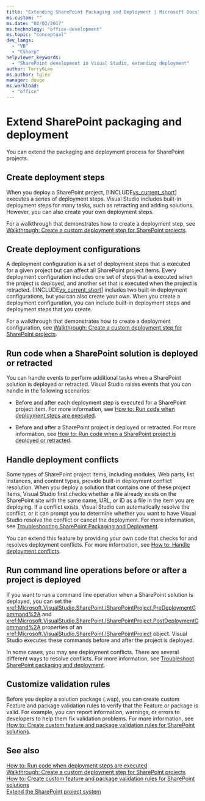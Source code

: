 ```yaml
---
title: "Extending SharePoint Packaging and Deployment | Microsoft Docs"
ms.custom: ""
ms.date: "02/02/2017"
ms.technology: "office-development"
ms.topic: "conceptual"
dev_langs: 
  - "VB"
  - "CSharp"
helpviewer_keywords: 
  - "SharePoint development in Visual Studio, extending deployment"
author: TerryGLee
ms.author: tglee
manager: douge
ms.workload: 
  - "office"
---
```

# Extend SharePoint packaging and deployment
  You can extend the packaging and deployment process for SharePoint projects.
  
## Create deployment steps
 When you deploy a SharePoint project, [!INCLUDE[vs_current_short](../sharepoint/includes/vs-current-short-md.md)] executes a series of deployment steps. Visual Studio includes built-in deployment steps for many tasks, such as retracting and adding solutions. However, you can also create your own deployment steps.  
  
 For a walkthrough that demonstrates how to create a deployment step, see [Walkthrough: Create a custom deployment step for SharePoint projects](../sharepoint/walkthrough-creating-a-custom-deployment-step-for-sharepoint-projects.md).  
  
## Create deployment configurations
 A deployment configuration is a set of deployment steps that is executed for a given project but can affect all SharePoint project items. Every deployment configuration includes one set of steps that is executed when the project is deployed, and another set that is executed when the project is retracted. [!INCLUDE[vs_current_short](../sharepoint/includes/vs-current-short-md.md)] includes two built-in deployment configurations, but you can also create your own. When you create a deployment configuration, you can include built-in deployment steps and deployment steps that you create.  
  
 For a walkthrough that demonstrates how to create a deployment configuration, see [Walkthrough: Create a custom deployment step for SharePoint projects](../sharepoint/walkthrough-creating-a-custom-deployment-step-for-sharepoint-projects.md).  
  
## Run code when a SharePoint solution is deployed or retracted
 You can handle events to perform additional tasks when a SharePoint solution is deployed or retracted. Visual Studio raises events that you can handle in the following scenarios:  
  
-   Before and after each deployment step is executed for a SharePoint project item. For more information, see [How to: Run code when deployment steps are executed](../sharepoint/how-to-run-code-when-deployment-steps-are-executed.md).  
  
-   Before and after a SharePoint project is deployed or retracted. For more information, see [How to: Run code when a SharePoint project is deployed or retracted](../sharepoint/how-to-run-code-when-a-sharepoint-project-is-deployed-or-retracted.md).  
  
## Handle deployment conflicts
 Some types of SharePoint project items, including modules, Web parts, list instances, and content types, provide built-in deployment conflict resolution. When you deploy a solution that contains one of these project items, Visual Studio first checks whether a file already exists on the SharePoint site with the same name, URL, or ID as a file in the item you are deploying. If a conflict exists, Visual Studio can automatically resolve the conflict, or it can prompt you to determine whether you want to have Visual Studio resolve the conflict or cancel the deployment. For more information, see [Troubleshooting SharePoint Packaging and Deployment](../sharepoint/troubleshooting-sharepoint-packaging-and-deployment.md).  
  
 You can extend this feature by providing your own code that checks for and resolves deployment conflicts. For more information, see [How to: Handle deployment conflicts](../sharepoint/how-to-handle-deployment-conflicts.md).  
  
## Run command line operations before or after a project is deployed
 If you want to run a command line operation when a SharePoint solution is deployed, you can set the <xref:Microsoft.VisualStudio.SharePoint.ISharePointProject.PreDeploymentCommand%2A> and <xref:Microsoft.VisualStudio.SharePoint.ISharePointProject.PostDeploymentCommand%2A> properties of an <xref:Microsoft.VisualStudio.SharePoint.ISharePointProject> object. Visual Studio executes these commands before and after the project is deployed.  
  
 In some cases, you may see deployment conflicts. There are several different ways to resolve conflicts. For more information, see [Troubleshoot SharePoint packaging and deployment](../sharepoint/troubleshooting-sharepoint-packaging-and-deployment.md).  
  
## Customize validation rules
 Before you deploy a solution package (.wsp), you can create custom Feature and package validation rules to verify that the Feature or package is valid. For example, you can report information, warnings, or errors to developers to help them fix validation problems. For more information, see [How to: Create custom feature and package validation rules for SharePoint solutions](../sharepoint/how-to-create-custom-feature-and-package-validation-rules-for-sharepoint-solutions.md).  
  
## See also
 [How to: Run code when deployment steps are executed](../sharepoint/how-to-run-code-when-deployment-steps-are-executed.md)   
 [Walkthrough: Create a custom deployment step for SharePoint projects](../sharepoint/walkthrough-creating-a-custom-deployment-step-for-sharepoint-projects.md)   
 [How to: Create custom feature and package validation rules for SharePoint solutions](../sharepoint/how-to-create-custom-feature-and-package-validation-rules-for-sharepoint-solutions.md)   
 [Extend the SharePoint project system](../sharepoint/extending-the-sharepoint-project-system.md)  

